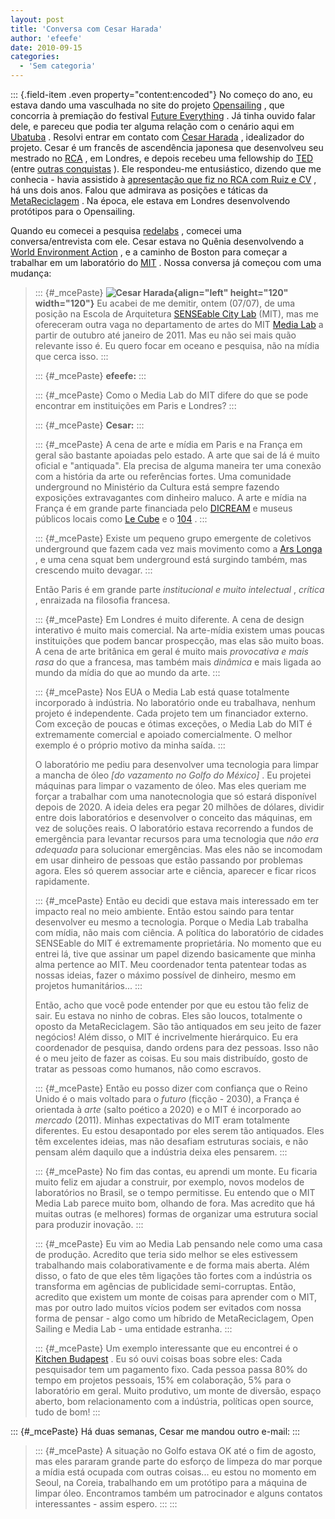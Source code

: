 ```yaml
---
layout: post
title: 'Conversa com Cesar Harada'
author: 'efeefe'
date: 2010-09-15
categories:
  - 'Sem categoria'
---
```


::: {.field-item .even property="content:encoded"}
No começo do ano, eu estava dando uma vasculhada no site do projeto [Opensailing](https://sites.google.com/a/opensailing.net/www/) , que concorria à premiação do festival [Future Everything](http://futureeverything.org/) . Já tinha ouvido falar dele, e pareceu que podia ter alguma relação com o cenário aqui em [Ubatuba](http://ubalab.org/) . Resolvi entrar em contato com [Cesar Harada](http://cesarharada.com/) , idealizador do projeto. Cesar é um francês de ascendência japonesa que desenvolveu seu mestrado no [RCA](http://cesarharada.com/) , em Londres, e depois recebeu uma fellowship do [TED](http://ted.com/) (entre [outras conquistas](http://cesarharada.com/timeline/) ). Ele respondeu-me entusiástico, dizendo que me conhecia - havia assistido à [apresentação que fiz no RCA com Ruiz e CV](http://pub.descentro.org/wiki/brazilian_medialogies_system_learnings%20no%20RCA) , há uns dois anos. Falou que admirava as posições e táticas da [MetaReciclagem](http://rede.metareciclagem.org/) . Na época, ele estava em Londres desenvolvendo protótipos para o Opensailing.

<div>

Quando eu comecei a pesquisa [redelabs](http://redelabs-org.github.io/) , comecei uma conversa/entrevista com ele. Cesar estava no Quênia desenvolvendo a [World Environment Action](http://w-e-a.org/) , e a caminho de Boston para começar a trabalhar em um laboratório do [MIT](http://mit.edu/) . Nossa conversa já começou com uma mudança:

</div>

> ::: {#_mcePaste}
> **![Cesar Harada](http://redelabs-org.github.io/sites/redelabs.org/files/images/2010.jpg "Cesar Harada"){align="left" height="120" width="120"}** Eu acabei de me demitir, ontem (07/07), de uma posição na Escola de Arquitetura [SENSEable City Lab](http://senseable.mit.edu/) (MIT), mas me ofereceram outra vaga no departamento de artes do MIT [Media Lab](http://media.mit.edu/) a partir de outubro até janeiro de 2011. Mas eu não sei mais quão relevante isso é. Eu quero focar em oceano e pesquisa, não na mídia que cerca isso.
> :::
>
> ::: {#_mcePaste}
> **efeefe:**
> :::
>
> ::: {#_mcePaste}
> Como o Media Lab do MIT difere do que se pode encontrar em instituições em Paris e Londres?
> :::
>
> ::: {#_mcePaste}
> **Cesar:**
> :::
>
> ::: {#_mcePaste}
> A cena de arte e mídia em Paris e na França em geral são bastante apoiadas pelo estado. A arte que sai de lá é muito oficial e \"antiquada\". Ela precisa de alguma maneira ter uma conexão com a história da arte ou referências fortes. Uma comunidade underground no Ministério da Cultura está sempre fazendo exposições extravagantes com dinheiro maluco. A arte e mídia na França é em grande parte financiada pelo [DICREAM](http://www.cnc.fr/Site/Template/T11.aspx?SELECTID=306&id=217&t=1) e museus públicos locais como [Le Cube](http://www.lesiteducube.com/) e o [104](http://www.104.fr/) .
> :::
>
> ::: {#_mcePaste}
> Existe um pequeno grupo emergente de coletivos underground que fazem cada vez mais movimento como a [Ars Longa](http://www.arslonga.fr/) , e uma cena squat bem underground está surgindo também, mas crescendo muito devagar.
> :::
>
> <div>
>
> Então Paris é em grande parte *institucional e muito intelectual* , *crítica* , enraizada na filosofia francesa.
>
> </div>
>
> ::: {#_mcePaste}
> Em Londres é muito diferente. A cena de design interativo é muito mais comercial. Na arte-mídia existem umas poucas instituições que podem bancar prospecção, mas elas são muito boas. A cena de arte britânica em geral é muito mais *provocativa e mais rasa* do que a francesa, mas também mais *dinâmica* e mais ligada ao mundo da mídia do que ao mundo da arte.
> :::
>
> ::: {#_mcePaste}
> Nos EUA o Media Lab está quase totalmente incorporado à indústria. No laboratório onde eu trabalhava, nenhum projeto é independente. Cada projeto tem um financiador externo. Com exceção de poucas e ótimas exceções, o Media Lab do MIT é extremamente comercial e apoiado comercialmente. O melhor exemplo é o próprio motivo da minha saída.
> :::
>
> <div>
>
> O laboratório me pediu para desenvolver uma tecnologia para limpar a mancha de óleo *\[do vazamento no Golfo do México\]* . Eu projetei máquinas para limpar o vazamento de óleo. Mas eles queriam me forçar a trabalhar com uma nanotecnologia que só estará disponível depois de 2020. A ideia deles era pegar 20 milhões de dólares, dividir entre dois laboratórios e desenvolver o conceito das máquinas, em vez de soluções reais. O laboratório estava recorrendo a fundos de emergência para levantar recursos para uma tecnologia que *não era adequada* para solucionar emergências. Mas eles não se incomodam em usar dinheiro de pessoas que estão passando por problemas agora. Eles só querem associar arte e ciência, aparecer e ficar ricos rapidamente.
>
> </div>
>
> ::: {#_mcePaste}
> Então eu decidi que estava mais interessado em ter impacto real no meio ambiente. Então estou saindo para tentar desenvolver eu mesmo a tecnologia. Porque o Media Lab trabalha com mídia, não mais com ciência. A política do laboratório de cidades SENSEable do MIT é extremamente proprietária. No momento que eu entrei lá, tive que assinar um papel dizendo basicamente que minha alma pertence ao MIT. Meu coordenador tenta patentear todas as nossas ideias, fazer o máximo possível de dinheiro, mesmo em projetos humanitários\...
> :::
>
> <div>
>
> Então, acho que você pode entender por que eu estou tão feliz de sair. Eu estava no ninho de cobras. Eles são loucos, totalmente o oposto da MetaReciclagem. São tão antiquados em seu jeito de fazer negócios! Além disso, o MIT é incrivelmente hierárquico. Eu era coordenador de pesquisa, dando ordens para dez pessoas. Isso não é o meu jeito de fazer as coisas. Eu sou mais distribuído, gosto de tratar as pessoas como humanos, não como escravos.
>
> </div>
>
> ::: {#_mcePaste}
> Então eu posso dizer com confiança que o Reino Unido é o mais voltado para o *futuro* (ficção - 2030), a França é orientada à *arte* (salto poético a 2020) e o MIT é incorporado ao *mercado* (2011). Minhas expectativas do MIT eram totalmente diferentes. Eu estou desapontado por eles serem tão antiquados. Eles têm excelentes ideias, mas não desafiam estruturas sociais, e não pensam além daquilo que a indústria deixa eles pensarem.
> :::
>
> ::: {#_mcePaste}
> No fim das contas, eu aprendi um monte. Eu ficaria muito feliz em ajudar a construir, por exemplo, novos modelos de laboratórios no Brasil, se o tempo permitisse. Eu entendo que o MIT Media Lab parece muito bom, olhando de fora. Mas acredito que há muitas outras (e melhores) formas de organizar uma estrutura social para produzir inovação.
> :::
>
> ::: {#_mcePaste}
> Eu vim ao Media Lab pensando nele como uma casa de produção. Acredito que teria sido melhor se eles estivessem trabalhando mais colaborativamente e de forma mais aberta. Além disso, o fato de que eles têm ligações tão fortes com a indústria os transforma em agências de publicidade semi-corruptas. Então, acredito que existem um monte de coisas para aprender com o MIT, mas por outro lado muitos vícios podem ser evitados com nossa forma de pensar - algo como um híbrido de MetaReciclagem, Open Sailing e Media Lab - uma entidade estranha.
> :::
>
> ::: {#_mcePaste}
> Um exemplo interessante que eu encontrei é o [Kitchen Budapest](http://www.kitchenbudapest.hu/en) . Eu só ouvi coisas boas sobre eles: Cada pesquisador tem um pagamento fixo. Cada pessoa passa 80% do tempo em projetos pessoais, 15% em colaboração, 5% para o laboratório em geral. Muito produtivo, um monte de diversão, espaço aberto, bom relacionamento com a indústria, políticas open source, tudo de bom!
> :::

::: {#_mcePaste}
Há duas semanas, Cesar me mandou outro e-mail:
:::

> ::: {#_mcePaste}
> A situação no Golfo estava OK até o fim de agosto, mas eles pararam grande parte do esforço de limpeza do mar porque a mídia está ocupada com outras coisas\... eu estou no momento em Seoul, na Coreia, trabalhando em um protótipo para a máquina de limpar óleo. Encontramos também um patrocinador e alguns contatos interessantes - assim espero.
> :::
:::
